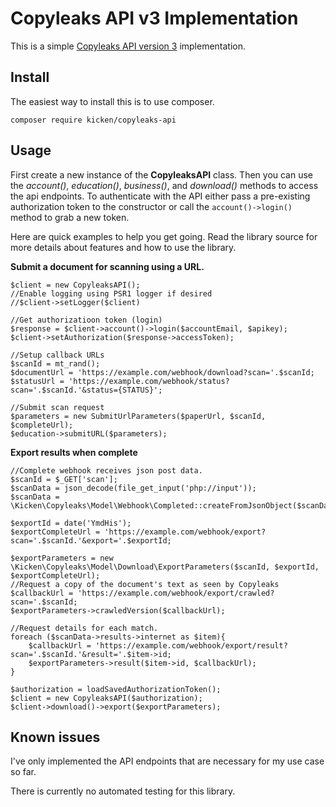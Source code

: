 # Copyleaks API v3 Implementation

This is a simple [Copyleaks API version 3](https://api.copyleaks.com/documentation/v3) implementation. 

## Install

The easiest way to install this is to use composer.

    composer require kicken/copyleaks-api

## Usage

First create a new instance of the **CopyleaksAPI** class.  Then you can use the *account()*, *education()*, *business()*, and *download()* methods to access the api endpoints.  To authenticate with the API either pass a pre-existing authorization token to the constructor or call the `account()->login()` method to grab a new token.

Here are quick examples to help you get going.  Read the library source for more details about features and how to use the library.

**Submit a document for scanning using a URL.**

    $client = new CopyleaksAPI();
    //Enable logging using PSR1 logger if desired
    //$client->setLogger($client)

    //Get authorizatioon token (login)
    $response = $client->account()->login($accountEmail, $apikey);
    $client->setAuthorization($response->accessToken);

    //Setup callback URLs
    $scanId = mt_rand();
    $documentUrl = 'https://example.com/webhook/download?scan='.$scanId;
    $statusUrl = 'https://example.com/webhook/status?scan='.$scanId.'&status={STATUS}';

    //Submit scan request
    $parameters = new SubmitUrlParameters($paperUrl, $scanId, $completeUrl);
    $education->submitURL($parameters);

**Export results when complete**

    //Complete webhook receives json post data.
    $scanId = $_GET['scan'];
    $scanData = json_decode(file_get_input('php://input'));
    $scanData = \Kicken\Copyleaks\Model\Webhook\Completed::createFromJsonObject($scanData);

    $exportId = date('YmdHis');
    $exportCompleteUrl = 'https://example.com/webhook/export?scan='.$scanId.'&export='.$exportId;

    $exportParameters = new \Kicken\Copyleaks\Model\Download\ExportParameters($scanId, $exportId, $exportCompleteUrl);
    //Request a copy of the document's text as seen by Copyleaks
    $callbackUrl = 'https://example.com/webhook/export/crawled?scan='.$scanId;
    $exportParameters->crawledVersion($callbackUrl);

    //Request details for each match.
    foreach ($scanData->results->internet as $item){
        $callbackUrl = 'https://example.com/webhook/export/result?scan='.$scanId.'&result='.$item->id;
        $exportParameters->result($item->id, $callbackUrl);
    }

    $authorization = loadSavedAuthorizationToken();
    $client = new CopyleaksAPI($authorization);
    $client->download()->export($exportParameters);


## Known issues
I've only implemented the API endpoints that are necessary for my use case so far.

There is currently no automated testing for this library.
